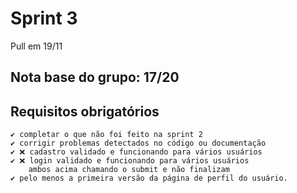 # Sprint 3 
Pull em 19/11

## Nota base do grupo: 17/20

## Requisitos obrigatórios
	✔️ completar o que não foi feito na sprint 2
	✔️ corrigir problemas detectados no código ou documentação
	✔️ ❌ cadastro validado e funcionando para vários usuários
	✔️ ❌ login validado e funcionando para vários usuários
		ambos acima chamando o submit e não finalizam
	✔️ pelo menos a primeira versão da página de perfil do usuário.
